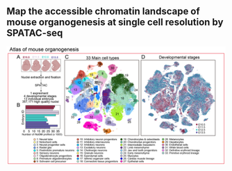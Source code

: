 ## Map the accessible chromatin landscape of mouse organogenesis at **single** **cell** **resolution** **by** SPATAC-seq

![Image text](https://github.com/Lan-lab/SPATAC-seq/blob/main/Mouse_Organogenesis_single-cell_oPen_chromatin_Atlas_(MOPA)/Atlas%20of%20zebrafish%20embryogenesis%20and%20mouse%20organogenesis.png)